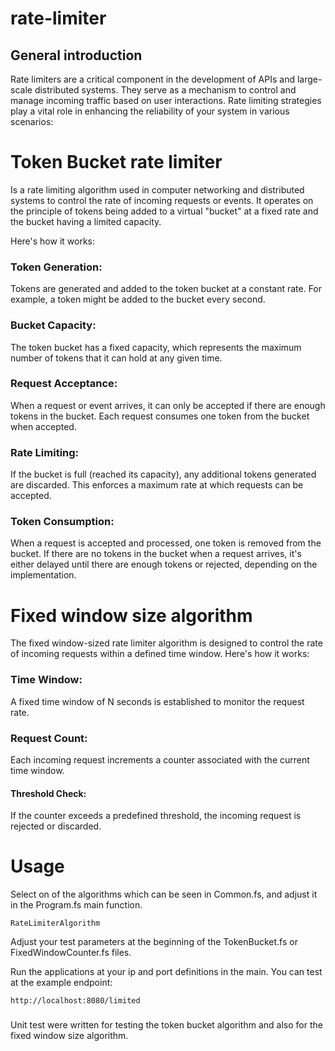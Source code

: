 # rate-limiter

## General introduction
Rate limiters are a critical component in the development of APIs and large-scale distributed systems.
They serve as a mechanism to control and manage incoming traffic based on user interactions.
Rate limiting strategies play a vital role in enhancing the reliability of your system in various scenarios:

# Token Bucket rate limiter
Is a rate limiting algorithm used in computer networking and distributed systems
to control the rate of incoming requests or events.
It operates on the principle of tokens being added to a virtual "bucket" at a fixed rate
and the bucket having a limited capacity.

Here's how it works:

### Token Generation:
Tokens are generated and added to the token bucket at a constant rate.
For example, a token might be added to the bucket every second.
### Bucket Capacity:
The token bucket has a fixed capacity, which represents the maximum number of tokens
that it can hold at any given time.
### Request Acceptance:
When a request or event arrives, it can only be accepted if there are enough tokens in the bucket.
Each request consumes one token from the bucket when accepted.
### Rate Limiting:
If the bucket is full (reached its capacity), any additional tokens generated are discarded.
This enforces a maximum rate at which requests can be accepted.
### Token Consumption:
When a request is accepted and processed, one token is removed from the bucket.
If there are no tokens in the bucket when a request arrives, it's either delayed until there are enough tokens or rejected,
depending on the implementation.

# Fixed window size algorithm
The fixed window-sized rate limiter algorithm is designed to control the rate of incoming requests
within a defined time window. Here's how it works:

### Time Window:
A fixed time window of N seconds is established to monitor the request rate.
### Request Count:
Each incoming request increments a counter associated with the current time window.
#### Threshold Check:
If the counter exceeds a predefined threshold, the incoming request is rejected or discarded.

# Usage
Select on of the algorithms which can be seen in Common.fs, and adjust it in the Program.fs main function.
```
RateLimiterAlgorithm
```
Adjust your test parameters at the beginning of the TokenBucket.fs or FixedWindowCounter.fs files. 

Run the applications at your ip and port definitions in the main.
You can test at the example endpoint:
```
http://localhost:8080/limited
```
### 
Unit test were written for testing the token bucket algorithm and also for the fixed window size algorithm.